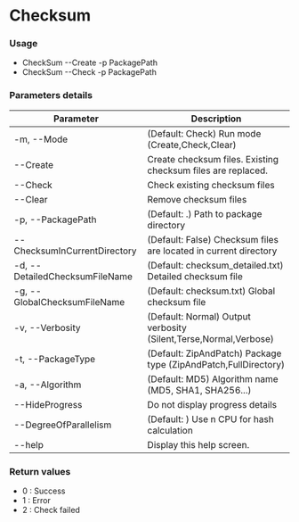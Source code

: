 # Checksum #

### Usage ###

* CheckSum --Create -p PackagePath
* CheckSum --Check -p PackagePath

### Parameters details ###

| Parameter                      | Description                                                         |
|--------------------------------|---------------------------------------------------------------------|
| -m, --Mode                     | (Default: Check) Run mode (Create,Check,Clear)                      |
| --Create                       | Create checksum files. Existing checksum files are replaced.        |
| --Check                        |  Check existing checksum files                                      |
| --Clear                        |  Remove checksum files                                              |
| -p, --PackagePath              |  (Default: .) Path to package directory                             |
| --ChecksumInCurrentDirectory   |  (Default: False) Checksum files are located in current directory   |
| -d, --DetailedChecksumFileName |  (Default: checksum_detailed.txt) Detailed checksum file            |
| -g, --GlobalChecksumFileName   |  (Default: checksum.txt) Global checksum file                       |
| -v, --Verbosity                |  (Default: Normal) Output verbosity (Silent,Terse,Normal,Verbose)   |
| -t, --PackageType              |  (Default: ZipAndPatch) Package type (ZipAndPatch,FullDirectory)    |
| -a, --Algorithm                |  (Default: MD5) Algorithm name (MD5, SHA1, SHA256...)               |
| --HideProgress                 |  Do not display progress details                                    |
| --DegreeOfParallelism          |  (Default: ) Use n CPU for hash calculation                         |
| --help                         |  Display this help screen.                                          |

### Return values ###
	
* 0 : Success
* 1 : Error
* 2 : Check failed
